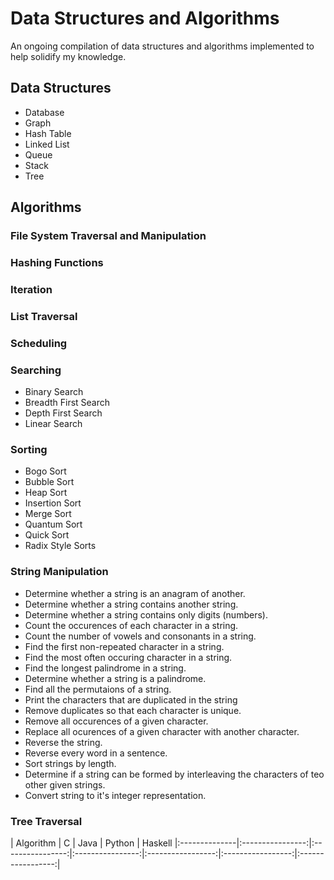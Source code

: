# Data Structures and Algorithms
An ongoing compilation of data structures and algorithms implemented to help solidify my knowledge.

## Data Structures

* Database
* Graph
* Hash Table 
* Linked List
* Queue
* Stack
* Tree

## Algorithms

### File System Traversal and Manipulation

### Hashing Functions

### Iteration

### List Traversal

### Scheduling

### Searching
* Binary Search
* Breadth First Search
* Depth First Search
* Linear Search

### Sorting
* Bogo Sort
* Bubble Sort
* Heap Sort
* Insertion Sort
* Merge Sort
* Quantum Sort
* Quick Sort
* Radix Style Sorts

### String Manipulation
* Determine whether a string is an anagram of another.
* Determine whether a string contains another string.
* Determine whether a string contains only digits (numbers).
* Count the occurences of each character in a string.
* Count the number of vowels and consonants in a string.
* Find the first non-repeated character in a string.
* Find the most often occuring character in a string.
* Find the longest palindrome in a string.
* Determine whether a string is a palindrome.
* Find all the permutaions of a string.
* Print the characters that are duplicated in the string
* Remove duplicates so that each character is unique.
* Remove all occurences of a given character.
* Replace all ocurences of a given character with another character.
* Reverse the string.
* Reverse every word in a sentence.
* Sort strings by length.
* Determine if a string can be formed by interleaving the characters of teo
  other given strings.
* Convert string to it's integer representation.

### Tree Traversal


| Algorithm | C | Java | Python | Haskell
|:--------------|:----------------:|:----------------:|:----------------:|:-----------------:|:-----------------:|:-----------------:|
